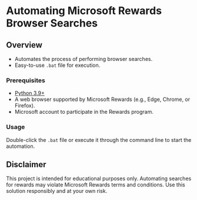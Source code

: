 # Automating Microsoft Rewards Browser Searches

## Overview
- Automates the process of performing browser searches.
- Easy-to-use `.bat` file for execution.

### Prerequisites

- [Python 3.9+](https://www.python.org/downloads/)
- A web browser supported by Microsoft Rewards (e.g., Edge, Chrome, or Firefox).
- Microsoft account to participate in the Rewards program.

### Usage
Double-click the `.bat` file or execute it through the command line to start the automation.

## Disclaimer
This project is intended for educational purposes only. Automating searches for rewards may violate Microsoft Rewards terms and conditions. Use this solution responsibly and at your own risk.
